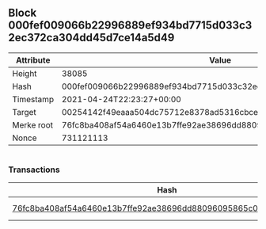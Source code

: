 ## Block 000fef009066b22996889ef934bd7715d033c32ec372ca304dd45d7ce14a5d49

Attribute | Value
--- | ---
Height | 38085
Hash | 000fef009066b22996889ef934bd7715d033c32ec372ca304dd45d7ce14a5d49
Timestamp | 2021-04-24T22:23:27+00:00
Target | 00254142f49eaaa504dc75712e8378ad5316cbcead634704b3734b6271167cc4
Merke root | 76fc8ba408af54a6460e13b7ffe92ae38696dd88096095865c01a59f34268882
Nonce | 731121113

```

```

### Transactions

Hash | Amount
--- | ---
[76fc8ba408af54a6460e13b7ffe92ae38696dd88096095865c01a59f34268882](76fc8ba408af54a6460e13b7ffe92ae38696dd88096095865c01a59f34268882.md) | 10.00000000 SKEPTI 
